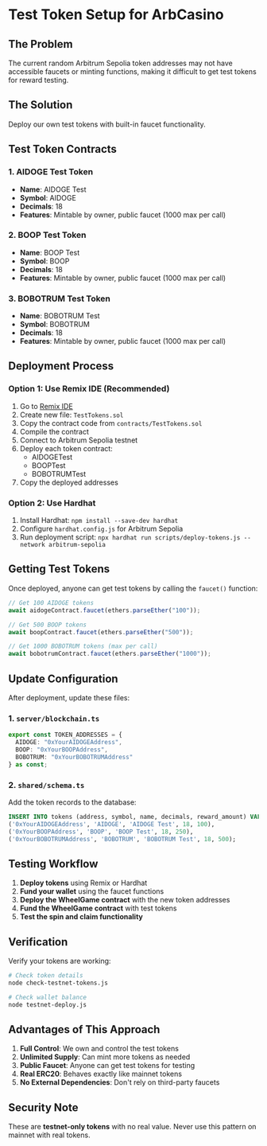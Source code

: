 # Test Token Setup for ArbCasino

## The Problem
The current random Arbitrum Sepolia token addresses may not have accessible faucets or minting functions, making it difficult to get test tokens for reward testing.

## The Solution
Deploy our own test tokens with built-in faucet functionality.

## Test Token Contracts

### 1. AIDOGE Test Token
- **Name**: AIDOGE Test
- **Symbol**: AIDOGE  
- **Decimals**: 18
- **Features**: Mintable by owner, public faucet (1000 max per call)

### 2. BOOP Test Token
- **Name**: BOOP Test
- **Symbol**: BOOP
- **Decimals**: 18  
- **Features**: Mintable by owner, public faucet (1000 max per call)

### 3. BOBOTRUM Test Token
- **Name**: BOBOTRUM Test
- **Symbol**: BOBOTRUM
- **Decimals**: 18
- **Features**: Mintable by owner, public faucet (1000 max per call)

## Deployment Process

### Option 1: Use Remix IDE (Recommended)
1. Go to [Remix IDE](https://remix.ethereum.org/)
2. Create new file: `TestTokens.sol`
3. Copy the contract code from `contracts/TestTokens.sol`
4. Compile the contract
5. Connect to Arbitrum Sepolia testnet
6. Deploy each token contract:
   - AIDOGETest
   - BOOPTest  
   - BOBOTRUMTest
7. Copy the deployed addresses

### Option 2: Use Hardhat
1. Install Hardhat: `npm install --save-dev hardhat`
2. Configure `hardhat.config.js` for Arbitrum Sepolia
3. Run deployment script: `npx hardhat run scripts/deploy-tokens.js --network arbitrum-sepolia`

## Getting Test Tokens

Once deployed, anyone can get test tokens by calling the `faucet()` function:

```javascript
// Get 100 AIDOGE tokens
await aidogeContract.faucet(ethers.parseEther("100"));

// Get 500 BOOP tokens  
await boopContract.faucet(ethers.parseEther("500"));

// Get 1000 BOBOTRUM tokens (max per call)
await bobotrumContract.faucet(ethers.parseEther("1000"));
```

## Update Configuration

After deployment, update these files:

### 1. `server/blockchain.ts`
```typescript
export const TOKEN_ADDRESSES = {
  AIDOGE: "0xYourAIDOGEAddress",
  BOOP: "0xYourBOOPAddress", 
  BOBOTRUM: "0xYourBOBOTRUMAddress"
} as const;
```

### 2. `shared/schema.ts`
Add the token records to the database:

```sql
INSERT INTO tokens (address, symbol, name, decimals, reward_amount) VALUES
('0xYourAIDOGEAddress', 'AIDOGE', 'AIDOGE Test', 18, 100),
('0xYourBOOPAddress', 'BOOP', 'BOOP Test', 18, 250),
('0xYourBOBOTRUMAddress', 'BOBOTRUM', 'BOBOTRUM Test', 18, 500);
```

## Testing Workflow

1. **Deploy tokens** using Remix or Hardhat
2. **Fund your wallet** using the faucet functions
3. **Deploy the WheelGame contract** with the new token addresses
4. **Fund the WheelGame contract** with test tokens
5. **Test the spin and claim functionality**

## Verification

Verify your tokens are working:

```bash
# Check token details
node check-testnet-tokens.js

# Check wallet balance  
node testnet-deploy.js
```

## Advantages of This Approach

1. **Full Control**: We own and control the test tokens
2. **Unlimited Supply**: Can mint more tokens as needed
3. **Public Faucet**: Anyone can get test tokens for testing
4. **Real ERC20**: Behaves exactly like mainnet tokens
5. **No External Dependencies**: Don't rely on third-party faucets

## Security Note

These are **testnet-only tokens** with no real value. Never use this pattern on mainnet with real tokens.